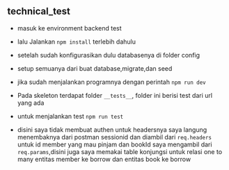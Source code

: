 ## technical_test

- masuk ke environment backend test
- lalu Jalankan `npm install` terlebih dahulu
- setelah sudah konfigurasikan dulu databasenya di folder config
- setup semuanya dari buat database,migrate,dan seed
- jika sudah menjalankan programnya dengan perintah `npm run dev`
- Pada skeleton terdapat folder `__tests__`, folder ini berisi test dari url yang ada
- untuk menjalankan test `npm run test`

- disini saya tidak membuat authen untuk headersnya saya langung menembaknya dari postman sessionid dan diambil dari `req.headers` untuk id member yang mau pinjam dan bookId saya mengambil dari `req.params`,disini juga saya memakai table konjungsi untuk relasi one to many entitas member ke borrow dan entitas book ke borrow
